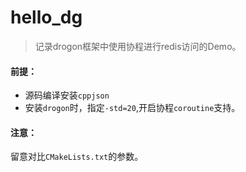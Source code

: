 # hello_dg
> 记录drogon框架中使用协程进行redis访问的Demo。

#### 前提：
- 源码编译安装`cppjson`
- 安装`drogon`时，指定`-std=20`,开启协程`coroutine`支持。

#### 注意：
留意对比`CMakeLists.txt`的参数。